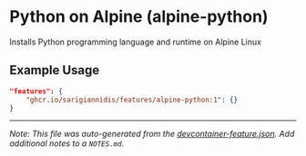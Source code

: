 
# Python on Alpine (alpine-python)

Installs Python programming language and runtime on Alpine Linux

## Example Usage

```json
"features": {
    "ghcr.io/sarigiannidis/features/alpine-python:1": {}
}
```





---

_Note: This file was auto-generated from the [devcontainer-feature.json](https://github.com/sarigiannidis/features/blob/main/src/alpine-python/devcontainer-feature.json).  Add additional notes to a `NOTES.md`._
